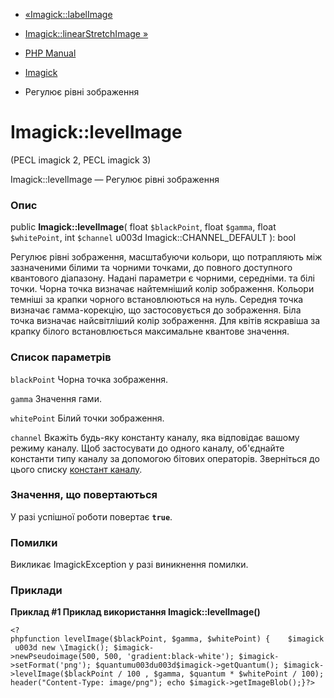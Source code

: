 - [«Imagick::labelImage](imagick.labelimage.md)
- [Imagick::linearStretchImage »](imagick.linearstretchimage.md)

- [PHP Manual](index.md)
- [Imagick](class.imagick.md)
- Регулює рівні зображення

# Imagick::levelImage

(PECL imagick 2, PECL imagick 3)

Imagick::levelImage — Регулює рівні зображення

### Опис

public **Imagick::levelImage**(
float `$blackPoint`,
float `$gamma`,
float `$whitePoint`,
int `$channel` u003d Imagick::CHANNEL_DEFAULT
): bool

Регулює рівні зображення, масштабуючи кольори, що потрапляють між
зазначеними білими та чорними точками, до повного доступного квантового
діапазону. Надані параметри є чорними, середніми.
та білі точки. Чорна точка визначає найтемніший колір зображення.
Кольори темніші за крапки чорного встановлюються на нуль. Середня точка
визначає гамма-корекцію, що застосовується до зображення. Біла точка
визначає найсвітліший колір зображення. Для квітів яскравіша за крапку білого
встановлюється максимальне квантове значення.

### Список параметрів

`blackPoint`
Чорна точка зображення.

`gamma`
Значення гами.

`whitePoint`
Білий точки зображення.

`channel`
Вкажіть будь-яку константу каналу, яка відповідає вашому режиму
каналу. Щоб застосувати до одного каналу, об'єднайте константи
типу каналу за допомогою бітових операторів. Зверніться до цього списку
[констант каналу](imagick.constants.md#imagick.constants.channel).

### Значення, що повертаються

У разі успішної роботи повертає **`true`**.

### Помилки

Викликає ImagickException у разі виникнення помилки.

### Приклади

**Приклад #1 Приклад використання **Imagick::levelImage()****

` <?phpfunction levelImage($blackPoint, $gamma, $whitePoint) {    $imagick u003d new \Imagick(); $imagick->newPseudoimage(500, 500, 'gradient:black-white'); $imagick->setFormat('png'); $quantumu003du003d$imagick->getQuantum(); $imagick->levelImage($blackPoint / 100 , $gamma, $quantum * $whitePoint / 100); header("Content-Type: image/png"); echo $imagick->getImageBlob();}?> `
